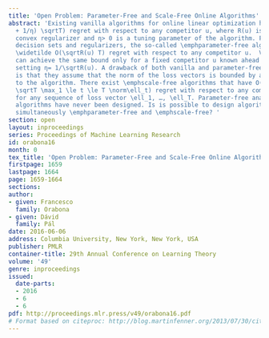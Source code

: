 ```yaml
---
title: 'Open Problem: Parameter-Free and Scale-Free Online Algorithms'
abstract: 'Existing vanilla algorithms for online linear optimization have O((ηR(u)
  + 1/η) \sqrtT) regret with respect to any competitor u, where R(u) is a 1-strongly
  convex regularizer and η> 0 is a tuning parameter of the algorithm. For certain
  decision sets and regularizers, the so-called \emphparameter-free algorithms have
  \widetilde O(\sqrtR(u) T) regret with respect to any competitor u.  Vanilla algorithm
  can achieve the same bound only for a fixed competitor u known ahead of time by
  setting η= 1/\sqrtR(u). A drawback of both vanilla and parameter-free algorithms
  is that they assume that the norm of the loss vectors is bounded by a constant known
  to the algorithm. There exist \emphscale-free algorithms that have O((ηR(u) + 1/η)
  \sqrtT \max_1 \le t \le T \norm\ell_t) regret with respect to any competitor u and
  for any sequence of loss vector \ell_1, …, \ell_T. Parameter-free analogue of scale-free
  algorithms have never been designed. Is is possible to design algorithms that are
  simultaneously \emphparameter-free and \emphscale-free? '
section: open
layout: inproceedings
series: Proceedings of Machine Learning Research
id: orabona16
month: 0
tex_title: 'Open Problem: Parameter-Free and Scale-Free Online Algorithms'
firstpage: 1659
lastpage: 1664
page: 1659-1664
sections: 
author:
- given: Francesco
  family: Orabona
- given: Dávid
  family: Pál
date: 2016-06-06
address: Columbia University, New York, New York, USA
publisher: PMLR
container-title: 29th Annual Conference on Learning Theory
volume: '49'
genre: inproceedings
issued:
  date-parts:
  - 2016
  - 6
  - 6
pdf: http://proceedings.mlr.press/v49/orabona16.pdf
# Format based on citeproc: http://blog.martinfenner.org/2013/07/30/citeproc-yaml-for-bibliographies/
---
```

